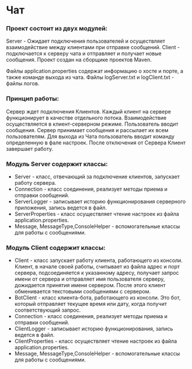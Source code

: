 # Чат

### Проект состоит из двух модулей:

Server - Ожидает подключения пользователей и осуществляет взаимодействие между клиентами при отправке сообщений.
Client - подключается к серверу чата и отправляет и получает новые сообщения.
Проект создан на сборщике проектов Maven.

Файлы application.properties содержат информацию о хосте и порте, а также команде выхода из чата.
Файлы logServer.txt и logClient.txt - файлы логов. 

### Принцип работы:
Сервер ждет подключения Клиентов. Каждый клиент на сервере функционирует в качестве отдельного потока. Взаимодействие осуществляется в клиент-серверном режиме. Пользователь вводит сообщения. Сервер принимает сообщения и рассылает их всем пользователям. Для выхода из Чата пользователь вводит команду определенную в фале настроек. После отключения от Сервера Клиент завершает работу.

### Модуль Server содержит классы:
- Server - класс, отвечающий за подключение клиентов, запускает работу сервера.
- Connection - класс соединения, реализует методы приема и отправки сообщений.
- ServerLogger - записывает историю функционирования серверного приложения, запись ведется в файл.
- ServerProperties - класс осуществляет чтение настроек из файла application.properties.
- Message, MessageType,ConsoleHelper - вспомогательные классы для работы с сообщениями.

### Модуль Client содержит классы: 
- Client -  класс запускает работу клиента, работающего из консоли. Клиент, в начале своей работы, считывает из файла адрес и порт сервера, подсоединяется к указанному адресу, получает запрос имени от сервера и отправляет имя пользователя серверу, дожидается принятия имени сервером. После этого клиент обменивается текстовыми сообщениями с сервером. 
- BotClient - класс клиента-бота, работающего из консоли. Это бот, который отправляет текущее время или дату, когда получит соответствующий запрос.
- Connection - класс соединения, реализует методы приема и отправки сообщений.
- ClientLogger - записывает историю функционирования, запись ведется в файл.
- ClientProperties - класс осуществляет чтение настроек из файла application.properties.
- Message, MessageType,ConsoleHelper - вспомогательные классы для работы с сообщениями.
